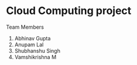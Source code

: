 # Cloud Computing project

Team Members
1. Abhinav Gupta
2. Anupam Lal
3. Shubhanshu Singh
4. Vamshikrishna M

